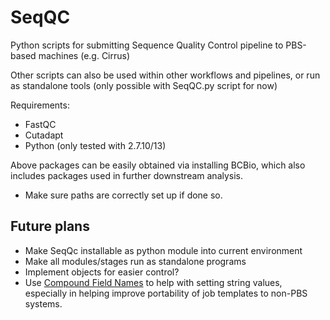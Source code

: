 # SeqQC
Python scripts for submitting Sequence Quality Control pipeline to PBS-based machines (e.g. Cirrus)

Other scripts can also be used within other workflows and pipelines, or run as standalone tools (only possible with SeqQC.py script for now)

Requirements:
- FastQC
- Cutadapt
- Python (only tested with 2.7.10/13)

Above packages can be easily obtained via installing BCBio, which also includes packages used in further downstream analysis.
- Make sure paths are correctly set up if done so.

## Future plans

- Make SeqQc installable as python module into current environment
- Make all modules/stages run as standalone programs
- Implement objects for easier control?
- Use [Compound Field Names](https://www.python.org/dev/peps/pep-3101/#simple-and-compound-field-names) to help with setting string values, especially in helping improve portability of job templates to non-PBS systems.